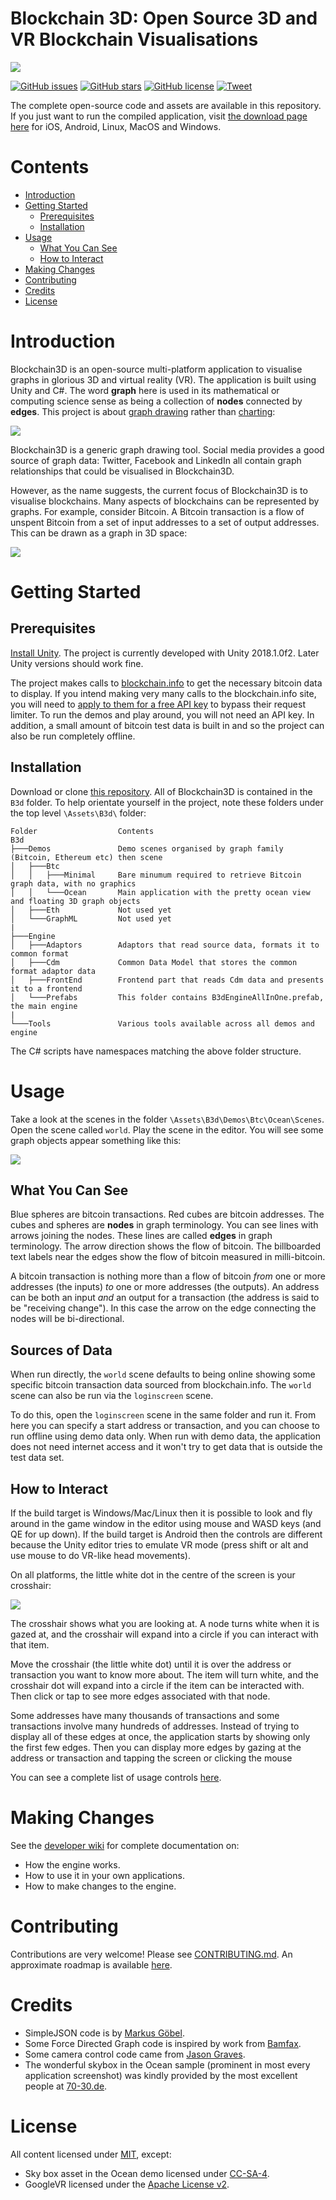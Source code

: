 # Blockchain 3D: Open Source 3D and VR Blockchain Visualisations

![](./GitHubImages/b3d-home-banner.jpg)

[![GitHub issues](https://img.shields.io/github/issues/KevinSmall/blockchain3d.svg)](https://github.com/KevinSmall/blockchain3d/issues) [![GitHub stars](https://img.shields.io/github/stars/KevinSmall/blockchain3d.svg)](https://github.com/KevinSmall/blockchain3d/stargazers) [![GitHub license](https://img.shields.io/github/license/KevinSmall/blockchain3d.svg)](https://github.com/KevinSmall/blockchain3d/blob/master/LICENSE) [![Tweet](https://img.shields.io/twitter/url/https/github.com/KevinSmall/blockchain3d.svg?style=social)](https://twitter.com/intent/tweet?text=Open-source%20blockchain%20data%20visualization%2C%20wow%21&url=https%3A%2F%2Fgithub.com%2FKevinSmall%2Fblockchain3d&hashtags=blockchain3d,bitcoin,ethereum,blockchain,visualization)

The complete open-source code and assets are available in this repository. If you just want to run the compiled application, visit [the download page here](http://blockchain3d.info/download/) for iOS, Android, Linux, MacOS and Windows.

# Contents
- [Introduction](#introduction)
- [Getting Started](#getting-started)
  - [Prerequisites](#prerequisites)
  - [Installation](#installation)
- [Usage](#usage)
  - [What You Can See](#what-you-can-see)
  - [How to Interact](#how-to-interact)
- [Making Changes](#making-changes)
- [Contributing](#contributing)
- [Credits](#credits)
- [License](#license)

# Introduction
Blockchain3D is an open-source multi-platform application to visualise graphs in glorious 3D and virtual reality (VR).  The application is built using Unity and C#.  The word **graph** here is used in its mathematical or computing science sense as being a collection of **nodes** connected by **edges**. This project is about [graph drawing](https://en.wikipedia.org/wiki/Graph_drawing) rather than [charting](https://en.wikipedia.org/wiki/Chart):

![](./GitHubImages//graph_not_chart.png)

Blockchain3D is a generic graph drawing tool. Social media provides a good source of graph data: Twitter, Facebook and LinkedIn all contain graph relationships that could be visualised in Blockchain3D.

However, as the name suggests, the current focus of Blockchain3D is to visualise blockchains. Many aspects of blockchains can be represented by graphs. For example, consider Bitcoin. A Bitcoin transaction is a flow of unspent Bitcoin from a set of input addresses to a set of output addresses. This can be drawn as a graph in 3D space:

![](./GitHubImages/b3d-page-how-to-use-tx-02.png)

# Getting Started
## Prerequisites
[Install Unity](https://unity3d.com/get-unity/download). The project is currently developed with Unity 2018.1.0f2. Later Unity versions should work fine.

The project makes calls to [blockchain.info](https://blockchain.info) to get the necessary bitcoin data to display. If you intend making very many calls to the blockchain.info site, you will need to [apply to them for a free API key](https://www.blockchain.com/api) to bypass their request limiter. To run the demos and play around, you will not need an API key. In addition, a small amount of bitcoin test data is built in and so the project can also be run completely offline. 

## Installation
Download or clone [this repository](https://github.com/KevinSmall/blockchain3d). All of Blockchain3D is contained in the `B3d` folder. To help orientate yourself in the project, note these folders under the top level `\Assets\B3d\` folder:

```
Folder                  Contents
B3d
├───Demos               Demo scenes organised by graph family (Bitcoin, Ethereum etc) then scene
│   ├───Btc
│   │   ├───Minimal     Bare minumum required to retrieve Bitcoin graph data, with no graphics
│   │   └───Ocean       Main application with the pretty ocean view and floating 3D graph objects
│   ├───Eth             Not used yet
│   └───GraphML         Not used yet
|
├───Engine              
│   ├───Adaptors        Adaptors that read source data, formats it to common format
│   ├───Cdm             Common Data Model that stores the common format adaptor data
│   ├───FrontEnd        Frontend part that reads Cdm data and presents it to a frontend
│   └───Prefabs         This folder contains B3dEngineAllInOne.prefab, the main engine
|
└───Tools               Various tools available across all demos and engine
```
The C# scripts have namespaces matching the above folder structure.

# Usage
Take a look at the scenes in the folder `\Assets\B3d\Demos\Btc\Ocean\Scenes`. Open the scene called `world`. Play the scene in the editor. You will see some graph objects appear something like this:

![](./GitHubImages/unity_scene_ocean_editor.jpg)

## What You Can See
Blue spheres are bitcoin transactions. Red cubes are bitcoin addresses. The cubes and spheres are **nodes** in graph terminology. You can see lines with arrows joining the nodes. These lines are called **edges** in graph terminology. The arrow direction shows the flow of bitcoin. The billboarded text labels near the edges show the flow of bitcoin measured in milli-bitcoin.

A bitcoin transaction is nothing more than a flow of bitcoin *from* one or more addresses (the inputs) *to* one or more addresses (the outputs). An address can be both an input *and* an output for a transaction (the address is said to be "receiving change"). In this case the arrow on the edge connecting the nodes will be bi-directional.

## Sources of Data
When run directly, the `world` scene defaults to being online showing some specific bitcoin transaction data sourced from blockchain.info. The `world` scene can also be run via the `loginscreen` scene. 

To do this, open the `loginscreen` scene in the same folder and run it. From here you can specify a start address or transaction, and you can choose to run offline using demo data only. When run with demo data, the application does not need internet access and it won't try to get data that is outside the test data set.

## How to Interact
If the build target is Windows/Mac/Linux then it is possible to look and fly around in the game window in the editor using mouse and WASD keys (and QE for up down).  If the build target is Android then the controls are different because the Unity editor tries to emulate VR mode (press shift or alt and use mouse to do VR-like head movements).

On all platforms, the little white dot in the centre of the screen is your crosshair:

![](./GitHubImages/b3d-page-how-to-use-crosshair.png)

The crosshair shows what you are looking at. A node turns white when it is gazed at, and the crosshair will expand into a circle if you can interact with that item.

Move the crosshair (the little white dot) until it is over the address or transaction you want to know more about. The item will turn white, and the crosshair dot will expand into a circle if the item can be interacted with. Then click or tap to see more edges associated with that node.

Some addresses have many thousands of transactions and some transactions involve many hundreds of addresses. Instead of trying to display all of these edges at once, the application starts by showing only the first few edges. Then you can display more edges by gazing at the address or transaction and tapping the screen or clicking the mouse

You can see a complete list of usage controls [here](https://blockchain3d.info/how-to-use/#keyboard-controls).

# Making Changes
See the [developer wiki](https://github.com/KevinSmall/blockchain3d/wiki) for complete documentation on:
* How the engine works.
* How to use it in your own applications.
* How to make changes to the engine.

# Contributing
Contributions are very welcome! Please see [CONTRIBUTING.md](./CONTRIBUTING.md). An approximate roadmap is available [here](https://blockchain3d.info/roadmap/). 

# Credits
* SimpleJSON code is by [Markus Göbel](https://github.com/Bunny83/SimpleJSON).
* Some Force Directed Graph code is inspired by work from [Bamfax](https://github.com/Bamfax/ForceDirectedNodeGraph3DUnity).
* Some camera control code came from [Jason Graves](http://www.collaboradev.com). 
* The wonderful skybox in the Ocean sample (prominent in most every application screenshot) was kindly provided by the most excellent people at [70-30.de](http://70-30.de/).

# License
All content licensed under [MIT](./LICENSE), except:
* Sky box asset in the Ocean demo licensed under [CC-SA-4](https://choosealicense.com/licenses/cc-by-sa-4.0/).
* GoogleVR licensed under the [Apache License v2](http://www.apache.org/licenses/LICENSE-2.0).

